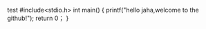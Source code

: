 test
#include<stdio.h>
int main()
{
    printf("hello jaha,welcome to the github!");
    return 0；
}